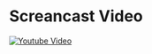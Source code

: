 # Screancast Video

[![Youtube Video](http://img.youtube.com/vi/IkWtJ-iHnQI/0.jpg)](http://www.youtube.com/watch?v=IkWtJ-iHnQI)

